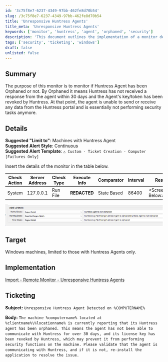 ```yaml
---
id: '3c75f8e7-6237-4349-97bb-462fe8d70b54'
slug: /3c75f8e7-6237-4349-97bb-462fe8d70b54
title: 'Unresponsive Huntress Agents'
title_meta: 'Unresponsive Huntress Agents'
keywords: ['monitor', 'huntress', 'agent', 'orphaned', 'security']
description: 'This document outlines the implementation of a monitor designed to detect if a Huntress Agent has become orphaned, meaning it has not communicated with the Huntress portal for over 30 days. It includes details on suggested alert settings, implementation steps, and ticketing information for unresponsive agents.'
tags: ['security', 'ticketing', 'windows']
draft: false
unlisted: false
---
```


## Summary

The purpose of this monitor is to monitor if Huntress Agent has been Orphaned or not. By Orphaned it means Huntress has not received a response from the agent within 30 days and the Agent's key/token has been revoked by Huntress. At that point, the agent is unable to send or receive any data from the Huntress portal and is essentially not performing security tasks anymore.

## Details

**Suggested "Limit to"**: Machines with Huntress Agent  
**Suggested Alert Style**: Continuous  
**Suggested Alert Template**: `△ Custom - Ticket Creation - Computer [Failures Only]`

Insert the details of the monitor in the table below.

| Check Action | Server Address | Check Type | Execute Info | Comparator  | Interval | Result              |
| ------------ | -------------- | ---------- | ------------ | ----------- | -------- | ------------------- |
| System       | 127.0.0.1      | Run File   | **REDACTED** | State Based | 86400    | \<Screenshot Below> |

![Screenshot](../../../static/img/Unresponsive-Huntress-Agents/image_1.png)

## Target

Windows machines, limited to those with Huntress Agents only.

## Implementation

[Import - Remote Monitor - Unresponsive Huntress Agents](/docs/6c4f37b4-d460-464b-bc03-fd1d46be2b0a)

## Ticketing

**Subject:** `Unresponsive Huntress Agent Detected on %COMPUTERNAME%`  

**Body:** `The machine %computername% located at %clientname%\%locationname% is currently reporting that its Huntress agent has been orphaned. This means the agent has not been able to communicate with Huntress for over 30 days, and its license key has been revoked by Huntress, which may prevent it from performing security functions on the machine. Please validate that the agent is communicating with Huntress, and if it is not, re-install the application to resolve the issue.`
